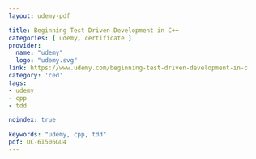 ```yaml
---
layout: udemy-pdf

title: Beginning Test Driven Development in C++
categories: [ udemy, certificate ]
provider:
  name: "udemy"
  logo: "udemy.svg"
link: https://www.udemy.com/beginning-test-driven-development-in-c
category: 'ced'
tags:
- udemy
- cpp
- tdd

noindex: true

keywords: "udemy, cpp, tdd"
pdf: UC-6I506GU4
---
```

